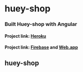 # huey-shop

### Built Huey-shop with Angular

#### Project link: [Heroku](https://huey-shop.herokuapp.com/)

#### Project link: [Firebase](https://huey-shop.firebaseapp.com/) and [Web.app](https://huey-shop.web.app/)

## huey-shop
